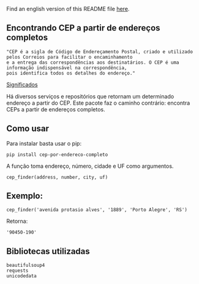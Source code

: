 Find an english version of this README file [here](https://github.com/rodrigobercinimartins/CEP-por-endereco/blob/master/EN_README.md).

## Encontrando CEP a partir de endereços completos

```
"CEP é a sigla de Código de Endereçamento Postal, criado e utilizado pelos Correios para facilitar o encaminhamento
e a entrega das correspondências aos destinatários. O CEP é uma informação indispensável na correspondência,
pois identifica todos os detalhes do endereço."

```
[Significados](https://www.significados.com.br/cep/)

Há diversos serviços e repositórios que retornam um determinado endereço a partir do CEP. Este pacote faz o caminho contrário: encontra CEPs a partir de endereços completos.

## Como usar

Para instalar basta usar o pip:

```
pip install cep-por-endereco-completo
```

A função toma endereço, número, cidade e UF como argumentos.

```
cep_finder(address, number, city, uf)
```
## Exemplo:

```
cep_finder('avenida protasio alves', '1889', 'Porto Alegre', 'RS')
```

Retorna:
```
'90450-190'
```

## Bibliotecas utilizadas
``` 
beautifulsoup4
requests
unicodedata
```